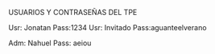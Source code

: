 USUARIOS Y CONTRASEÑAS DEL TPE

Usr: Jonatan
Pass:1234 
Usr: Invitado
Pass:aguanteelverano 


Adm: Nahuel
Pass: aeiou